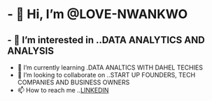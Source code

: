 # - 👋 Hi, I’m @LOVE-NWANKWO #
## - 👀 I’m interested in ..DATA ANALYTICS AND ANALYSIS ##
- 🌱 I’m currently learning .DATA ANALTICS WITH DAHEL TECHIES
- 💞️ I’m looking to collaborate on ..START UP FOUNDERS, TECH COMPANIES AND BUSINESS OWNERS
- 📫 How to reach me ..[LINKEDIN](https://www.linkedin.com/in/love-nwankwo-45ba3699?utm_source=share&utm_campaign=share_via&utm_content=profile&utm_medium=android_app) 
 
<!---
Love-Nwankwo/Love-Nwankwo is a ✨ special ✨ repository because its `README.md` (this file) appears on your GitHub profile.
You can click the Preview link to take a look at your changes.
--->

